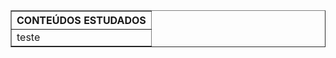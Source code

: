 <table border="1">
  <tr>
    <th>
      CONTEÚDOS ESTUDADOS
    </th>
  </tr>
  <tr>
    <td>
      teste
    </td>
  </tr>
</table>

